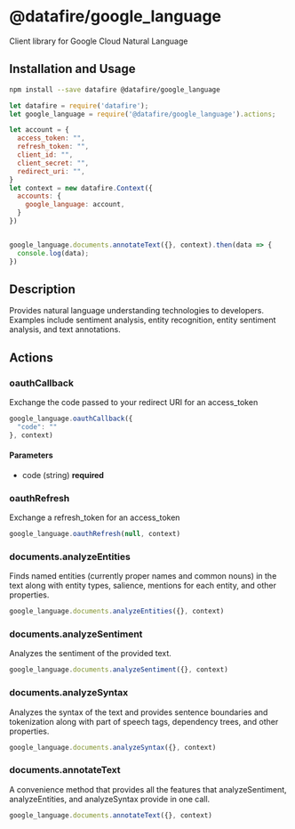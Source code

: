# @datafire/google_language

Client library for Google Cloud Natural Language

## Installation and Usage
```bash
npm install --save datafire @datafire/google_language
```

```js
let datafire = require('datafire');
let google_language = require('@datafire/google_language').actions;

let account = {
  access_token: "",
  refresh_token: "",
  client_id: "",
  client_secret: "",
  redirect_uri: "",
}
let context = new datafire.Context({
  accounts: {
    google_language: account,
  }
})


google_language.documents.annotateText({}, context).then(data => {
  console.log(data);
})
```

## Description
Provides natural language understanding technologies to developers. Examples include sentiment analysis, entity recognition, entity sentiment analysis, and text annotations.

## Actions
### oauthCallback
Exchange the code passed to your redirect URI for an access_token


```js
google_language.oauthCallback({
  "code": ""
}, context)
```

#### Parameters
* code (string) **required**

### oauthRefresh
Exchange a refresh_token for an access_token


```js
google_language.oauthRefresh(null, context)
```


### documents.analyzeEntities
Finds named entities (currently proper names and common nouns) in the text
along with entity types, salience, mentions for each entity, and
other properties.


```js
google_language.documents.analyzeEntities({}, context)
```


### documents.analyzeSentiment
Analyzes the sentiment of the provided text.


```js
google_language.documents.analyzeSentiment({}, context)
```


### documents.analyzeSyntax
Analyzes the syntax of the text and provides sentence boundaries and
tokenization along with part of speech tags, dependency trees, and other
properties.


```js
google_language.documents.analyzeSyntax({}, context)
```


### documents.annotateText
A convenience method that provides all the features that analyzeSentiment,
analyzeEntities, and analyzeSyntax provide in one call.


```js
google_language.documents.annotateText({}, context)
```


